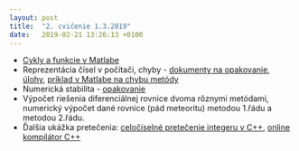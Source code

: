 ```yaml
---
layout: post
title:  "2. cvičenie 1.3.2019"
date:   2019-02-21 13:26:13 +0100
---
```


- [Cykly a funkcie v Matlabe](http://maslarova.github.io/cvicenie2/cykly.pdf)
- Reprezentácia čísel v počítači, chyby - [dokumenty na opakovanie](http://kfe.fjfi.cvut.cz/~matysma4/nme/cv02/cviceni1a.pdf), [úlohy](http://maslarova.github.io/cvicenie2/priklady2_chyby.pdf), [príklad v Matlabe na chybu metódy](http://maslarova.github.io/cvicenie2/chyba_metody.m)
- Numerická stabilita - [opakovanie](http://kfe.fjfi.cvut.cz/~matysma4/nme/cv02/cviceni2a.pdf)
- Výpočet riešenia diferenciálnej rovnice dvoma rôznymi metódami, numerický výpočet dané rovnice (pád meteoritu) metodou 1.řádu a metodou 2.řádu.
- Ďalšia ukážka pretečenia: [celočíselné pretečenie integeru v C++](http://maslarova.github.io/cvicenie2/pretecenie.cpp), [online kompilátor C++](http://www.tutorialspoint.com/compile_cpp11_online.php)




<!--[skupina piatok 9:30](http://maslarova.github.io/cvicenie1/pokyny1.pdf), [skupina piatok 13:30](http://maslarova.github.io/cvicenie1/pokyny2.pdf)
- [Všeobecné pokyny](http://www-troja.fjfi.cvut.cz/~limpouch/numet/NMECvic.pdf)
- [Úvod do Matlabu](http://maslarova.github.io/cvicenie1/matlab_info.pdf), [materiál k základom Matlabom](http://labe.felk.cvut.cz/~posik/y33aui/uvod-do-matlabu/)
- [Úlohy na hodine](http://maslarova.github.io/cvicenie1/priklady.pdf)
- Ďalšie materiály k Matlabu: [PIN3](http://www-troja.fjfi.cvut.cz/~sinor/edu/pin3/) predmet na FJFI<br /> 
[Základy Matlabu - PDF od University of Dundee](http://www.maths.dundee.ac.uk/software/MatlabNotes.pdf) <br />
[File Exchange](https://www.mathworks.com/matlabcentral/fileexchange) šikovné prográmky vytvorené používateľmi Matlabu <br />
[Interaktívny kurz na stránkach MathWorks](https://matlabacademy.mathworks.com/)
<>{% highlight ruby %}
<>def print_hi(name)
<>  puts "Hi, #{name}"
<>end
<>print_hi('Tom')
<>#=> prints 'Hi, Tom' to STDOUT.
<>{% endhighlight %}
Check out the [Jekyll docs][jekyll-docs] for more info on how to get the most out of Jekyll. File all bugs/feature requests at [Jekyll’s GitHub repo][jekyll-gh]. If you have questions, you can ask them o$
[jekyll-docs]: https://jekyllrb.com/docs/home
[jekyll-gh]:   https://github.com/jekyll/jekyll
[jekyll-talk]: https://talk.jekyllrb.com/-->

